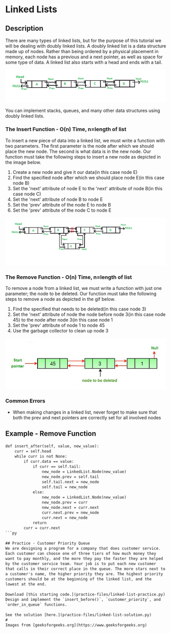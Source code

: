 # Linked Lists

## Description
There are many types of linked lists, but for the purpose of this tutorial we will be dealing with doubly linked lists. A doubly linked list is a data structure made up of nodes. Rather than being ordered by a physical placement in memory, each node has a previous and a next pointer, as well as space for some type of data. A linked list also starts with a head and ends with a tail.

![Doubly Linked List](images/linked-list.png)

You can implement stacks, queues, and many other data structures using doubly linked lists.

### The Insert Function - O(n) Time, n=length of list
To insert a new piece of data into a linked list, we must write a function with two parameters. The first parameter is the node after which we should place the new node. The second is what data is in the new node. Our function must take the following steps to insert a new node as depicted in the image below.

1. Create a new node and give it our data(in this case node E)
2. Find the specified node after which we should place node E(in this case node B)
3. Set the 'next' attribute of node E to the 'next' attribute of node B(in this case node C)
4. Set the 'next' attribute of node B to node E
5. Set the 'prev' attribute of the node E to node B
6. Set the 'prev' attribute of the node C to node E

![Insert into Doubly Linked List](images/ll-insert.png)

### The Remove Function - O(n) Time, n=length of list
To remove a node from a linked list, we must write a function with just one parameter; the node to be deleted. Our function must take the following steps to remove a node as depicted in the gif below.

1. Find the specified that needs to be deleted(in this case node 3)
2. Set the 'next' attribute of node the node before node 3(in this case node 45) to the node after node 3(in this case node 1
3. Set the 'prev' attribute of node 1 to node 45
4. Use the garbage collector to clean up node 3

![Insert into Doubly Linked List](images/ll-delete.gif)

### Common Errors
- When making changes in a linked list, never forget to make sure that both the prev and next pointers are correctly set for all involved nodes

## Example - Remove Function

```
def insert_after(self, value, new_value):
    curr = self.head
    while curr is not None:
        if curr.data == value:
            if curr == self.tail:
                new_node = LinkedList.Node(new_value)
                new_node.prev = self.tail
                self.tail.next = new_node
                self.tail = new_node
            else:
                new_node = LinkedList.Node(new_value)
                new_node.prev = curr
                new_node.next = curr.next
                curr.next.prev = new_node
                curr.next = new_node
            return
        curr = curr.next
```py

## Practice - Customer Priority Queue
We are designing a program for a company that does customer service. Each customer can choose one of three tiers of how much money they want to pay monthly, and the more they pay the faster they are helped by the customer service team. Your job is to put each new customer that calls in their correct place in the queue. The more stars next to a customer's name, the higher priority they are. The highest priority customers should be at the beginning of the linked list, and the lowest at the end.

Download [this starting code.](practice-files/linked-list-practice.py) Design and implement the `insert_before()`, `customer_priority`, and `order_in_queue` functions.

See the solution [here.](practice-files/linked-list-solution.py)
#
Images from [geeksforgeeks.org](https://www.geeksforgeeks.org)

